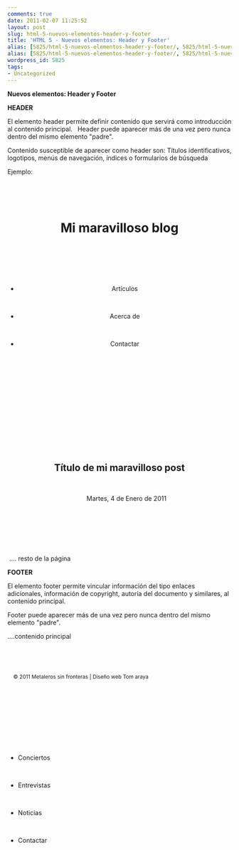 ```yaml
---
comments: true
date: 2011-02-07 11:25:52
layout: post
slug: html-5-nuevos-elementos-header-y-footer
title: 'HTML 5 - Nuevos elementos: Header y Footer'
alias: [5825/html-5-nuevos-elementos-header-y-footer/, 5825/html-5-nuevos-elementos-header-y-footer]
alias: [5825/html-5-nuevos-elementos-header-y-footer/, 5825/html-5-nuevos-elementos-header-y-footer]
wordpress_id: 5825
tags:
- Uncategorized
---
```



    

**Nuevos elementos: Header y Footer**

**HEADER**

El elemento header permite definir contenido que servirá como introducción al contenido principal.   Header puede aparecer más de una vez pero nunca dentro del mismo elemento "padre".  

Contenido susceptible de aparecer como header son: Títulos identificativos, logotipos, menús de navegación, índices o formularios de búsqueda

Ejemplo:

<body>

  <header>

    <h1>Mi maravilloso blog</h1>

    <nav>

      <ul>

        <li>Artículos</li>

        <li>Acerca de</li>

        <li>Contactar</li>

      </ul>

    </nav>

  </header>

  <article>

    <header>

      <h1>Título de mi maravilloso post</h1>

      <time datetime=”2011-01-04T22:04:49+01:00” pubdate>

        Martes, 4 de Enero de 2011

        </time>

      </header>

 .... resto de la página

  


**FOOTER**

  


El elemento footer permite vincular información del tipo enlaces adicionales, información de copyright, autoría del documento y similares, al contenido principal.

  


Footer puede aparecer más de una vez pero nunca dentro del mismo elemento "padre".  

  


<body>

....contenido principal

  <footer>

  <small>

    © 2011 Metaleros sin fronteras | Diseño web Tom araya

  </small>

  <nav>

    <ul> 

      <li>Conciertos</li>

      <li>Entrevistas</li>

      <li>Noticias</li>

      <li>Contactar</li>

    </ul>

  </nav>

 </footer> 

</body>


  
